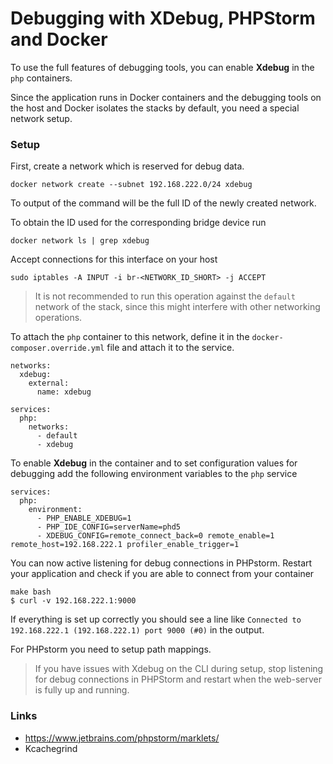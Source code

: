 # Debugging with XDebug, PHPStorm and Docker

To use the full features of debugging tools, you can enable **Xdebug** in the `php` containers.

Since the application runs in Docker containers and the debugging tools on the host and Docker isolates the stacks by default, you need a special network setup.

### Setup

First, create a network which is reserved for debug data.

    docker network create --subnet 192.168.222.0/24 xdebug

To output of the command will be the full ID of the newly created network.

To obtain the ID used for the corresponding bridge device run

    docker network ls | grep xdebug
    
Accept connections for this interface on your host
    
    sudo iptables -A INPUT -i br-<NETWORK_ID_SHORT> -j ACCEPT

> It is not recommended to run this operation against the `default` network of the stack, since this might interfere with other networking operations.

To attach the `php` container to this network, define it in the `docker-composer.override.yml` file and attach it to the service.

    networks:
      xdebug:
        external:
          name: xdebug

    services:
      php:
        networks:
          - default
          - xdebug

To enable **Xdebug** in the container and to set configuration values for debugging add the following environment variables to the `php` service

    services:
      php:
        environment:
          - PHP_ENABLE_XDEBUG=1
          - PHP_IDE_CONFIG=serverName=phd5
          - XDEBUG_CONFIG=remote_connect_back=0 remote_enable=1 remote_host=192.168.222.1 profiler_enable_trigger=1



You can now active listening for debug connections in PHPstorm.
Restart your application and check if you are able to connect from your container

    make bash
    $ curl -v 192.168.222.1:9000
    
If everything is set up correctly you should see a line like `Connected to 192.168.222.1 (192.168.222.1) port 9000 (#0)` in the output.    

For PHPstorm you need to setup path mappings.

> If you have issues with Xdebug on the CLI during setup, stop listening for debug connections in PHPStorm and restart when the web-server is fully up and running.
 
### Links

- https://www.jetbrains.com/phpstorm/marklets/
- Kcachegrind    